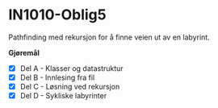 # IN1010-Oblig5
Pathfinding med rekursjon for å finne veien ut av en labyrint.

**Gjøremål**
-[x] Del A - Klasser og datastruktur
-[x] Del B - Innlesing fra fil
-[x] Del C - Løsning ved rekursjon
-[x] Del D - Sykliske labyrinter